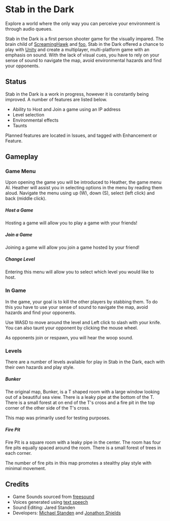 Stab in the Dark
==================

  [Unity]: http://unity3d.com/
  [ScreamingHawk]: https://github.com/ScreamingHawk
  [Michael Standen]: https://github.com/ScreamingHawk
  [foo]: https://github.com/foopod
  [Jonathon Shields]: https://github.com/foopod
  [text speech]: http://fromtexttospeech.com/
  [freesound]: https://www.freesound.org/

Explore a world where the only way you can perceive your environment is through audio queues.

Stab in the Dark is a first person shooter game for the visually impared. The brain child of [ScreamingHawk][] and [foo][], Stab in the Dark offered a chance to play with [Unity][] and create a multiplayer, multi-platform game with an emphasis on sound. With the lack of visual cues, you have to rely on your sense of sound to navigate the map, avoid environmental hazards and find your opponents. 


Status
------

Stab in the Dark is a work in progress, however it is constantly being improved. A number of features are listed below. 

* Ability to Host and Join a game using an IP address
* Level selection
* Environmental effects
* Taunts

Planned features are located in Issues, and tagged with Enhancement or Feature. 

Gameplay
--------

### Game Menu
Upon opening the game you will be introduced to Heather, the game menu AI. Heather will assist you in selecting options in the menu by reading them aloud. Navigate the menu using up (W), down (S), select (left click) and back (middle click). 

##### Host a Game
Hosting a game will allow you to play a game with your friends! 

##### Join a Game
Joining a game will allow you join a game hosted by your friend!

##### Change Level
Entering this menu will allow you to select which level you would like to host. 

### In Game
In the game, your goal is to kill the other players by stabbing them. To do this you have to use your sense of sound to navigate the map, avoid hazards and find your opponents. 

Use WASD to move around the level and Left click to slash with your knife. You can also taunt your opponent by clicking the mouse wheel. 

As opponents join or respawn, you will hear the woop sound. 

### Levels
There are a number of levels available for play in Stab in the Dark, each with their own hazards and play style. 

##### Bunker
The original map, Bunker, is a T shaped room with a large window looking out of a beautiful sea view. There is a leaky pipe at the bottom of the T. There is a small forest at on end of the T's cross and a fire pit in the top corner of the other side of the T's cross. 

This map was primarily used for testing purposes. 

##### Fire Pit
Fire Pit is a square room with a leaky pipe in the center. The room has four fire pits equally spaced around the room. There is a small forest of trees in each corner. 

The number of fire pits in this map promotes a stealthy play style with minimal movement. 


Credits
-------

* Game Sounds sourced from [freesound][]
* Voices generated using [text speech][]
* Sound Editing: Jared Standen
* Developers: [Michael Standen][] and [Jonathon Shields][]
